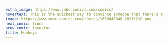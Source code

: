 ```yaml
---
extra_image: https://www.smbc-comics.com/comics/
hovertext: This is the quickest way to convince someone that there's a relationship between physics and computer science.
image: https://www.smbc-comics.com/comics/1639846048-20211218.png
next_comic: lions
prev_comic: investor
title: Monkeys
---
```


